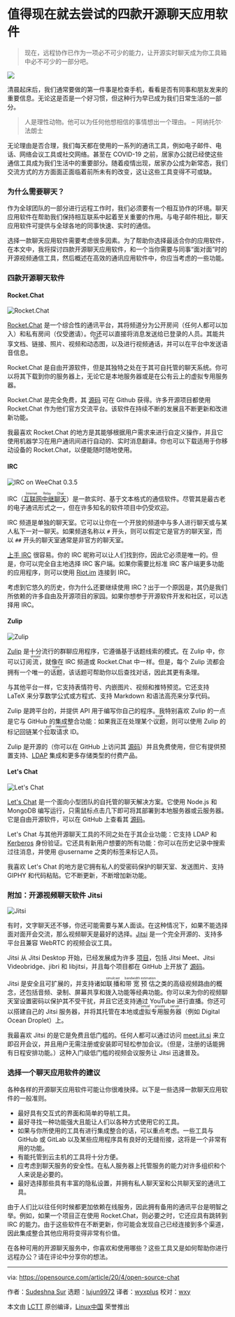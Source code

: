 [#]: collector: (lujun9972)
[#]: translator: (wyxplus)
[#]: reviewer: (wxy)
[#]: publisher: ( )
[#]: url: ( )
[#]: subject: (4 open source chat applications you should use right now)
[#]: via: (https://opensource.com/article/20/4/open-source-chat)
[#]: author: (Sudeshna Sur https://opensource.com/users/sudeshna-sur)

值得现在就去尝试的四款开源聊天应用软件
======

> 现在，远程协作已作为一项必不可少的能力，让开源实时聊天成为你工具箱中必不可少的一部分吧。

![](https://img.linux.net.cn/data/attachment/album/202104/06/103454xundd858446u08r0.jpg)

清晨起床后，我们通常要做的第一件事是检查手机，看看是否有同事和朋友发来的重要信息。无论这是否是一个好习惯，但这种行为早已成为我们日常生活的一部分。

>  人是理性动物。他可以为任何他想相信的事情想出一个理由。
>  – 阿纳托尔·法朗士

无论理由是否合理，我们每天都在使用的一系列的通讯工具，例如电子邮件、电话、网络会议工具或社交网络。甚至在 COVID-19 之前，居家办公就已经使这些通信工具成为我们生活中的重要部分。随着疫情出现，居家办公成为新常态，我们交流方式的方方面面正面临着前所未有的改变，这让这些工具变得不可或缺。

### 为什么需要聊天？

作为全球团队的一部分进行远程工作时，我们必须要有一个相互协作的环境。聊天应用软件在帮助我们保持相互联系中起着至关重要的作用。与电子邮件相比，聊天应用软件可提供与全球各地的同事快速、实时的通信。

选择一款聊天应用软件需要考虑很多因素。为了帮助你选择最适合你的应用软件，在本文中，我将探讨四款开源聊天应用软件，和一个当你需要与同事“面对面”时的开源视频通信工具，然后概述在高效的通讯应用软件中，你应当考虑的一些功能。

### 四款开源聊天软件

#### Rocket.Chat

![Rocket.Chat][2]

[Rocket.Chat][3] 是一个综合性的通讯平台，其将频道分为公开房间（任何人都可以加入）和私有房间（仅受邀请）。你还可以直接将消息发送给已登录的人员。其能共享文档、链接、照片、视频和<ruby>动态图<rt>GIF</rt></ruby>，以及进行视频通话，并可以在平台中发送语音信息。

Rocket.Chat 是自由开源软件，但是其独特之处在于其可自托管的聊天系统。你可以将其下载到你的服务器上，无论它是本地服务器或是在公有云上的虚拟专用服务器。

Rocket.Chat 是完全免费，其 [源码][4] 可在 Github 获得。许多开源项目都使用 Rocket.Chat 作为他们官方交流平台。该软件在持续不断的发展且不断更新和改进新功能。

我最喜欢 Rocket.Chat 的地方是其能够根据用户需求来进行自定义操作，并且它使用机器学习在用户通讯间进行自动的、实时消息翻译。你也可以下载适用于你移动设备的 Rocket.Chat，以便能随时随地使用。

#### IRC

![IRC on WeeChat 0.3.5][5]

IRC（<ruby>[互联网中继聊天][6]<rt>Internet Relay Chat</rt></ruby>）是一款实时、基于文本格式的通信软件。尽管其是最古老的电子通讯形式之一，但在许多知名的软件项目中仍受欢迎。

IRC 频道是单独的聊天室。它可以让你在一个开放的频道中与多人进行聊天或与某人私下一对一聊天。如果频道名称以 `#` 开头，则可以假定它是官方的聊天室，而以 `##` 开头的聊天室通常是非官方的聊天室。

[上手 IRC][7] 很容易。你的 IRC 昵称可以让人们找到你，因此它必须是唯一的。但是，你可以完全自主地选择 IRC 客户端。如果你需要比标准 IRC 客户端更多功能的应用程序，则可以使用 [Riot.im][8] 连接到 IRC。

考虑到它悠久的历史，你为什么还要继续使用 IRC？出于一个原因是，其仍是我们所依赖的许多自由及开源项目的家园。如果你想参于开源软件开发和社区，可以选择用 IRC。

#### Zulip

![Zulip][9]

[Zulip][10] 是十分流行的群聊应用程序，它遵循基于话题线索的模式。在 Zulip 中，你可以订阅<ruby>流<rt>stream</rt></ruby>，就像在 IRC 频道或 Rocket.Chat 中一样。但是，每个 Zulip 流都会拥有一个唯一的<ruby>话题<rt>topic</rt></ruby>，该话题可帮助你以后查找对话，因此其更有条理。

与其他平台一样，它支持表情符号、内嵌图片、视频和推特预览。它还支持 LaTeX 来分享数学公式或方程式、支持 Markdown 和语法高亮来分享代码。

Zulip 是跨平台的，并提供 API 用于编写你自己的程序。我特别喜欢 Zulip 的一点是它与 GitHub 的集成整合功能：如果我正在处理某个<ruby>议题<rt>issue</rt></ruby>，则可以使用 Zulip 的标记回链某个<ruby>拉取请求<rt>pull request</rt></ruby> ID。

Zulip 是开源的（你可以在 GitHub 上访问其 [源码][11]）并且免费使用，但它有提供预置支持、[LDAP][12] 集成和更多存储类型的付费产品。

#### Let's Chat

![Let's Chat][13]

[Let's Chat][14] 是一个面向小型团队的自托管的聊天解决方案。它使用 Node.js 和 MongoDB 编写运行，只需鼠标点击几下即可将其部署到本地服务器或云服务器。它是自由开源软件，可以在 GitHub 上查看其 [源码][15]。

Let's Chat 与其他开源聊天工具的不同之处在于其企业功能：它支持 LDAP 和 [Kerberos][16] 身份验证。它还具有新用户想要的所有功能：你可以在历史记录中搜索过往消息，并使用 @username 之类的标签来标记人员。

我喜欢 Let's Chat 的地方是它拥有私人的受密码保护的聊天室、发送图片、支持 GIPHY 和代码粘贴。它不断更新，不断增加新功能。

### 附加：开源视频聊天软件 Jitsi

![Jitsi][17]

有时，文字聊天还不够，你还可能需要与某人面谈。在这种情况下，如果不能选择面对面开会交流，那么视频聊天是最好的选择。[Jitsi][18] 是一个完全开源的、支持多平台且兼容 WebRTC 的视频会议工具。

Jitsi 从 Jitsi Desktop 开始，已经发展成为许多 [项目][19]，包括 Jitsi Meet、Jitsi Videobridge、jibri 和 libjitsi，并且每个项目都在 GitHub 上开放了 [源码][20]。

Jitsi 是安全且可扩展的，并支持诸如<ruby>联播<rt>simulcast</rt></ruby>和<ruby>带宽预估<rt>bandwidth estimation</rt></ruby>之类的高级视频路由的概念，还包括音频、录制、屏幕共享和拨入功能等经典功能。你可以来为你的视频聊天室设置密码以保护其不受干扰，并且它还支持通过 YouTube 进行直播。你还可以搭建自己的 Jitsi 服务器，并将其托管在本地或<ruby>虚拟专用服务器<rt>virtual private server</rt></ruby>（例如 Digital Ocean Droplet）上。

我最喜欢 Jitsi 的是它是免费且低门槛的。任何人都可以通过访问 [meet.jit.si][21] 来立即召开会议，并且用户无需注册或安装即可轻松参加会议。（但是，注册的话能拥有日程安排功能。）这种入门级低门槛的视频会议服务让 Jitsi 迅速普及。

### 选择一个聊天应用软件的建议

各种各样的开源聊天应用软件可能让你很难抉择。以下是一些选择一款聊天应用软件的一般准则。

  * 最好具有交互式的界面和简单的导航工具。
  * 最好寻找一种功能强大且能让人们以各种方式使用它的工具。
  * 如果与你所使用的工具有进行集成整合的话，可以重点考虑。一些工具与 GitHub 或 GitLab 以及某些应用程序具有良好的无缝衔接，这将是一个非常有用的功能。
  * 有能托管到云主机的工具将十分方便。
  * 应考虑到聊天服务的安全性。在私人服务器上托管服务的能力对许多组织和个人来说是必要的。
  * 最好选择那些具有丰富的隐私设置，并拥有私人聊天室和公共聊天室的通讯工具。

由于人们比以往任何时候都更加依赖在线服务，因此拥有备用的通讯平台是明智之举。例如，如果一个项目正在使用 Rocket.Chat，则必要之时，它还应具有跳转到 IRC 的能力。由于这些软件在不断更新，你可能会发现自己已经连接到多个渠道，因此集成整合其他应用将变得非常有价值。

在各种可用的开源聊天服务中，你喜欢和使用哪些？这些工具又是如何帮助你进行远程办公？请在评论中分享你的想法。

--------------------------------------------------------------------------------

via: https://opensource.com/article/20/4/open-source-chat

作者：[Sudeshna Sur][a]
选题：[lujun9972][b]
译者：[wyxplus](https://github.com/wyxplus)
校对：[wxy](https://github.com/wxy)

本文由 [LCTT](https://github.com/LCTT/TranslateProject) 原创编译，[Linux中国](https://linux.cn/) 荣誉推出

[a]: https://opensource.com/users/sudeshna-sur
[b]: https://github.com/lujun9972
[1]: https://opensource.com/sites/default/files/styles/image-full-size/public/lead-images/talk_chat_communication_team.png?itok=CYfZ_gE7 (Chat bubbles)
[2]: https://opensource.com/sites/default/files/uploads/rocketchat.png (Rocket.Chat)
[3]: https://rocket.chat/
[4]: https://github.com/RocketChat/Rocket.Chat
[5]: https://opensource.com/sites/default/files/uploads/irc.png (IRC on WeeChat 0.3.5)
[6]: https://en.wikipedia.org/wiki/Internet_Relay_Chat
[7]: https://opensource.com/article/16/6/getting-started-irc
[8]: https://opensource.com/article/17/5/introducing-riot-IRC
[9]: https://opensource.com/sites/default/files/uploads/zulip.png (Zulip)
[10]: https://zulipchat.com/
[11]: https://github.com/zulip/zulip
[12]: https://en.wikipedia.org/wiki/Lightweight_Directory_Access_Protocol
[13]: https://opensource.com/sites/default/files/uploads/lets-chat.png (Let's Chat)
[14]: https://sdelements.github.io/lets-chat/
[15]: https://github.com/sdelements/lets-chat
[16]: https://en.wikipedia.org/wiki/Kerberos_(protocol)
[17]: https://opensource.com/sites/default/files/uploads/jitsi_0_0.jpg (Jitsi)
[18]: https://jitsi.org/
[19]: https://jitsi.org/projects/
[20]: https://github.com/jitsi
[21]: http://meet.jit.si
